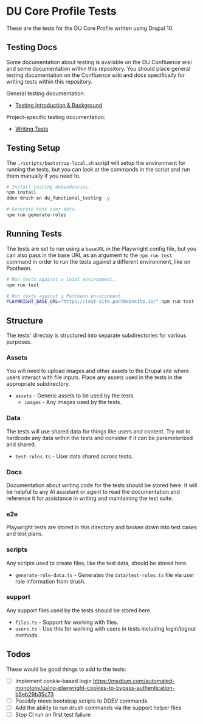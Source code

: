 # DU Core Profile Tests

These are the tests for the DU Core Profile written using Drupal 10.

## Testing Docs

Some documentation about testing is available on the DU Confluence wiki and some documentation 
within this repository. You should place general testing documentation on the Confluence wiki 
and docs specifically for writing tests within this repository.

General testing documentation:
- [Testing Introduction & Background](https://ducloudwiki.atlassian.net/wiki/spaces/DS/pages/1168900125/Testing+-+Introduction+Background)

Project-specific testing documentation:
- [Writing Tests](docs/writing-tests.md)

## Testing Setup

The `./scripts/bootstrap-local.sh` script will setup the environment for running the tests, but 
you can look at the commands in the script and run them manually if you need to.

```bash
# Install testing dependencies.
npm install
ddev drush en du_functional_testing -y

# Generate test user data.
npm run generate-roles
```

## Running Tests

The tests are set to run using a `baseURL` in the Playwright config file, but you can also pass 
in the base URL as an argument to the `npm run test` command in order to run the tests against 
a different environment, like on Pantheon.

```bash
# Run tests against a local environment.
npm run test

# Run tests against a Pantheon environment.
PLAYWRIGHT_BASE_URL="https://test-site.pantheonsite.io/" npm run test 
```

## Structure

The tests' directoy is structured into separate subdirectories for various purposes.

### Assets

You will need to upload images and other assets to the Drupal site where users interact with 
file inputs. Place any assets used in the tests in the appropriate subdirectory.

- `assets` - Generic assets to be used by the tests.
  - `images` - Any images used by the tests.

### Data

The tests will use shared data for things like users and content. Try not to hardcode any data 
within the tests and consider if it can be parameterized and shared.

- `test-roles.ts` - User data shared across tests.

### Docs

Documentation about writing code for the tests should be stored here. It will be helpful to any 
AI assistant or agent to read the documentation and reference it for assistance in writing and 
maintaining the test suite.

### e2e

Playwright tests are stored in this directory and broken down into test cases and test plans.

### scripts

Any scripts used to create files, like the test data, should be stored here.

- `generate-role-data.ts` - Generates the `data/test-roles.ts` file via user role information 
  from drush.

### support

Any support files used by the tests should be stored here.

- `files.ts` - Support for working with files.
- `users.ts` - Use this for working with users in tests including login/logout methods.

## Todos

These would be good things to add to the tests:

- [ ] Implement cookie-based login https://medium.com/automated-monotony/using-playwright-cookies-to-bypass-authentication-b5eb29b35c73
- [ ] Possibly move bootstrap scripts to DDEV commands
- [ ] Add the ability to run drush commands via the support helper files
- [ ] Stop CI run on first test failure
